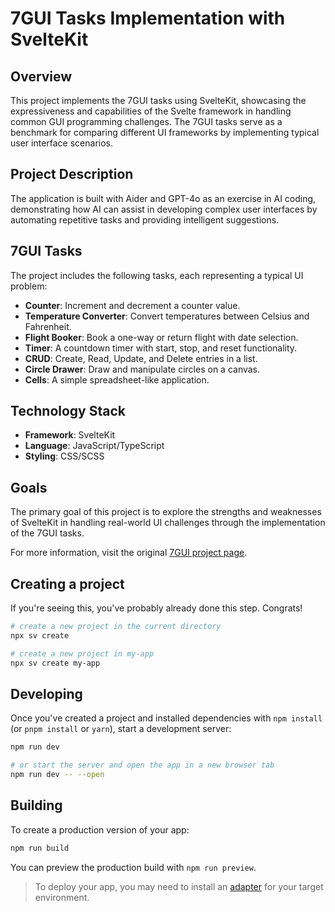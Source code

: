 # 7GUI Tasks Implementation with SvelteKit

## Overview

This project implements the 7GUI tasks using SvelteKit, showcasing the expressiveness and capabilities of the Svelte framework in handling common GUI programming challenges. The 7GUI tasks serve as a benchmark for comparing different UI frameworks by implementing typical user interface scenarios.

## Project Description

The application is built with Aider and GPT-4o as an exercise in AI coding, demonstrating how AI can assist in developing complex user interfaces by automating repetitive tasks and providing intelligent suggestions.

## 7GUI Tasks

The project includes the following tasks, each representing a typical UI problem:

- **Counter**: Increment and decrement a counter value.
- **Temperature Converter**: Convert temperatures between Celsius and Fahrenheit.
- **Flight Booker**: Book a one-way or return flight with date selection.
- **Timer**: A countdown timer with start, stop, and reset functionality.
- **CRUD**: Create, Read, Update, and Delete entries in a list.
- **Circle Drawer**: Draw and manipulate circles on a canvas.
- **Cells**: A simple spreadsheet-like application.

## Technology Stack

- **Framework**: SvelteKit
- **Language**: JavaScript/TypeScript
- **Styling**: CSS/SCSS

## Goals

The primary goal of this project is to explore the strengths and weaknesses of SvelteKit in handling real-world UI challenges through the implementation of the 7GUI tasks.

For more information, visit the original [7GUI project page](https://eugenkiss.github.io/7guis/).

## Creating a project

If you're seeing this, you've probably already done this step. Congrats!

```bash
# create a new project in the current directory
npx sv create

# create a new project in my-app
npx sv create my-app
```

## Developing

Once you've created a project and installed dependencies with `npm install` (or `pnpm install` or `yarn`), start a development server:

```bash
npm run dev

# or start the server and open the app in a new browser tab
npm run dev -- --open
```

## Building

To create a production version of your app:

```bash
npm run build
```

You can preview the production build with `npm run preview`.

> To deploy your app, you may need to install an [adapter](https://svelte.dev/docs/kit/adapters) for your target environment.
